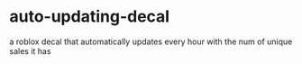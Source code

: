 # auto-updating-decal
a roblox decal that automatically updates every hour with the num of unique sales it has
